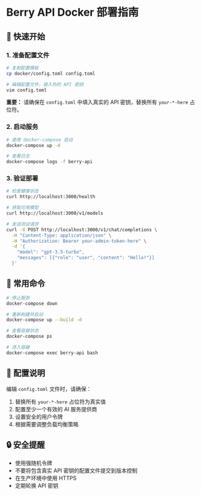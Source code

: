 # Berry API Docker 部署指南

## 🚀 快速开始

### 1. 准备配置文件

```bash
# 复制配置模板
cp docker/config.toml config.toml

# 编辑配置文件，填入你的 API 密钥
vim config.toml
```

**重要：** 请确保在 `config.toml` 中填入真实的 API 密钥，替换所有 `your-*-here` 占位符。

### 2. 启动服务

```bash
# 使用 docker-compose 启动
docker-compose up -d

# 查看日志
docker-compose logs -f berry-api
```

### 3. 验证部署

```bash
# 检查健康状态
curl http://localhost:3000/health

# 获取可用模型
curl http://localhost:3000/v1/models

# 发送测试请求
curl -X POST http://localhost:3000/v1/chat/completions \
  -H "Content-Type: application/json" \
  -H "Authorization: Bearer your-admin-token-here" \
  -d '{
    "model": "gpt-3.5-turbo",
    "messages": [{"role": "user", "content": "Hello!"}]
  }'
```

## 🔧 常用命令

```bash
# 停止服务
docker-compose down

# 重新构建并启动
docker-compose up --build -d

# 查看容器状态
docker-compose ps

# 进入容器
docker-compose exec berry-api bash
```

## 📝 配置说明

编辑 `config.toml` 文件时，请确保：

1. 替换所有 `your-*-here` 占位符为真实值
2. 配置至少一个有效的 AI 服务提供商
3. 设置安全的用户令牌
4. 根据需要调整负载均衡策略

## 🔒 安全提醒

- 使用强随机令牌
- 不要将包含真实 API 密钥的配置文件提交到版本控制
- 在生产环境中使用 HTTPS
- 定期轮换 API 密钥
